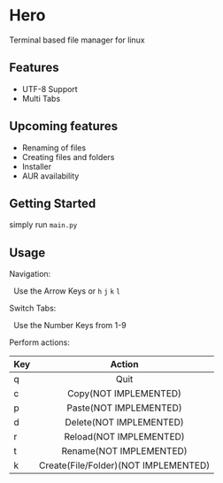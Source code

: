 Hero
============
Terminal based file manager for linux

Features
--------
* UTF-8 Support
* Multi Tabs

Upcoming features
--------
* Renaming  of files
* Creating files and folders
* Installer
* AUR availability

Getting Started
--------
simply run `main.py` 

Usage
--------
Navigation:  

&nbsp;&nbsp;Use the Arrow Keys or `h` `j` `k` `l` 

Switch Tabs:  

&nbsp;&nbsp;Use the Number Keys from 1-9  

Perform actions:  


| Key           | Action                                |
| ------------- |:-------------------------------------:|
| q             | Quit                                  |
| c             | Copy(NOT IMPLEMENTED)                 |
| p             | Paste(NOT IMPLEMENTED)                |
| d             | Delete(NOT IMPLEMENTED)               |
| r             | Reload(NOT IMPLEMENTED)               |
| t             | Rename(NOT IMPLEMENTED)               |
| k             | Create(File/Folder)(NOT IMPLEMENTED)  |
